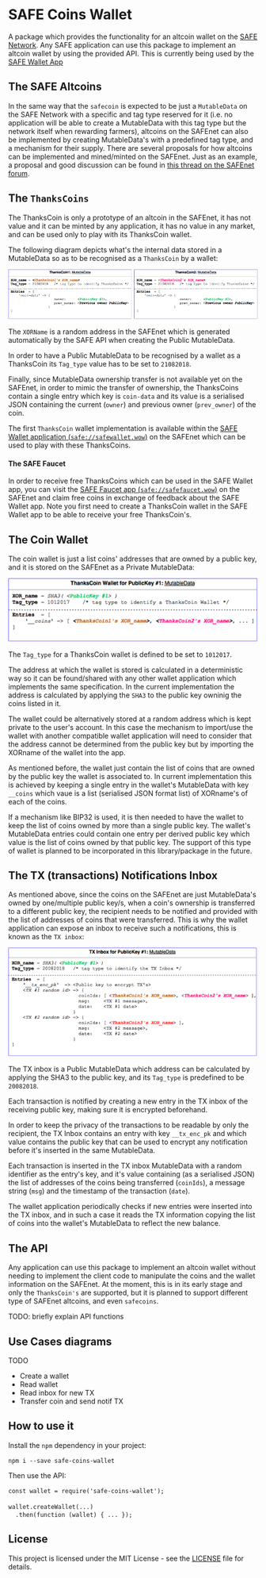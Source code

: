 # SAFE Coins Wallet

A package which provides the functionality for an altcoin wallet on the [SAFE Network](https://maidsafe.net).
Any SAFE application can use this package to implement an altcoin wallet by using the
provided API. This is currently being used by the [SAFE Wallet App](https://bochaco.github.io)

## The SAFE Altcoins

In the same way that the `safecoin` is expected to be just a `MutableData` on the SAFE Network with a specific and tag type reserved for it (i.e. no application will be able to create a MutableData with this tag type but the network itself when rewarding farmers), altcoins on the SAFEnet can also be implemented by creating MutableData's with a predefined tag type, and a mechanism for their supply.
There are several proposals for how altcoins can be implemented and mined/minted on the SAFEnet. Just as an example, a proposal and good discussion can be found in [this thread on the SAFEnet forum](https://safenetforum.org/t/on-creating-safe-alt-coins/7192?u=bochaco).

## The `ThanksCoins`

The ThanksCoin is only a prototype of an altcoin in the SAFEnet, it has not value and it can be minted by any application, it has no value in any market, and can be used only to play with its ThanksCoin wallet.

The following diagram depicts what's the internal data stored in a MutableData so as to be recognised as a `ThanksCoin` by a wallet:

![ThanksCoins Data Entities in the SAFEnet](img/ThanksCoins.png)

The `XORName` is a random address in the SAFEnet which is generated automatically by the SAFE API when creating the Public MutableData.

In order to have a Public MutableData to be recognised by a wallet as a ThanksCoin its `Tag_type` value has to be set to `21082018`.

Finally, since MutableData ownership transfer is not available yet on the SAFEnet, in order to mimic the transfer of ownership, the ThanksCoins contain a single entry which key is `coin-data` and its value is a serialised JSON containing the current (`owner`) and previous owner (`prev_owner`) of the coin.

The first `ThanksCoin` wallet implementation is available within the [SAFE Wallet application (`safe://safewallet.wow`)](safe://safewallet.wow) on the SAFEnet which can be used to play with these ThanksCoins.

#### The SAFE Faucet

In order to receive free ThanksCoins which can be used in the SAFE Wallet app, you can visit the [SAFE Faucet app (`safe://safefaucet.wow`)](safe://safefaucet.wow) on the SAFEnet and claim free coins in exchange of feedback about the SAFE Wallet app. Note you first need to create a ThanksCoin wallet in the SAFE Wallet app to be able to receive your free ThanksCoin's.

## The Coin Wallet

The coin wallet is just a list coins' addresses that are owned by a public key, and it is stored on the SAFEnet as a Private MutableData:

![ThanksCoins Wallet Data Entity in the SAFEnet](img/ThanksCoinWalletPk1.png)

The `Tag_type` for a ThanksCoin wallet is defined to be set to `1012017`.

The address at which the wallet is stored is calculated in a deterministic way so it can be found/shared with any other wallet application which implements the same specification. In the current implementation the address is calculated by applying the `SHA3` to the public key owninig the coins listed in it.

The wallet could be alternatively stored at a random address which is kept private to the user's account. In this case the mechanism to import/use the wallet with another compatible wallet application will need to consider that the address cannot be determined from the public key but by importing the XORname of the wallet into the app.

As mentioned before, the wallet just contain the list of coins that are owned by the public key the wallet is associated to. In current implementation this is achieved by keeping a single entry in the wallet's MutableData with key `__coins` which vaue is a list (serialised JSON format list) of XORname's of each of the coins.

If a mechanism like BIP32 is used, it is then needed to have the wallet to keep the list of coins owned by more than a single public key. The wallet's MutableData entries could contain one entry per derived public key which value is the list of coins owned by that public key. The support of this type of wallet is planned to be incorporated in this library/package in the future.

## The TX (transactions) Notifications Inbox

As mentioned above, since the coins on the SAFEnet are just MutableData's owned by one/multiple public key/s, when a coin's ownership is transferred to a different public key, the recipient needs to be notified and provided with the list of addresses of coins that were transferred. This is why the wallet application can expose an inbox to receive such a notifications, this is known as the `TX inbox`:

![TX Inbox Data Entity in the SAFEnet](img/TxInboxPk1.png)

The TX inbox is a Public MutableData which address can be calculated by applying the SHA3 to the public key, and its `Tag_type` is predefined to be `20082018`.

Each transaction is notified by creating a new entry in the TX inbox of the receiving public key, making sure it is encrypted beforehand.

In order to keep the privacy of the transactions to be readable by only the recipient, the TX Inbox contains an entry with key `__tx_enc_pk` and which value contains the public key that can be used to encrypt any notification before it's inserted in the same MutableData.

Each transaction is inserted in the TX inbox MutableData with a random identifier as the entry's key, and it's value containing (as a serialised JSON) the list of addresses of the coins being transferred (`coinIds`), a message string (`msg`) and the timestamp of the transaction (`date`).

The wallet application periodically checks if new entries were inserted into the TX inbox, and in such a case it reads the TX information copying the list of coins into the wallet's MutableData to reflect the new balance.

## The API

Any application can use this package to implement an altcoin wallet without needing to implement the client code to manipulate the coins and the wallet information on the SAFEnet. At the moment, this is in its early stage and only the `ThanksCoin's` are supported, but it is planned to support different type of SAFEnet altcoins, and even `safecoins`.

TODO: briefly explain API functions

## Use Cases diagrams
TODO
- Create a wallet
- Read wallet
- Read inbox for new TX
- Transfer coin and send notif TX


## How to use it
Install the `npm` dependency in your project:
```
npm i --save safe-coins-wallet
```
Then use the API:
```
const wallet = require('safe-coins-wallet');

wallet.createWallet(...)
  .then(function (wallet) { ... });
```

## License

This project is licensed under the MIT License - see the [LICENSE](LICENSE) file for details.
